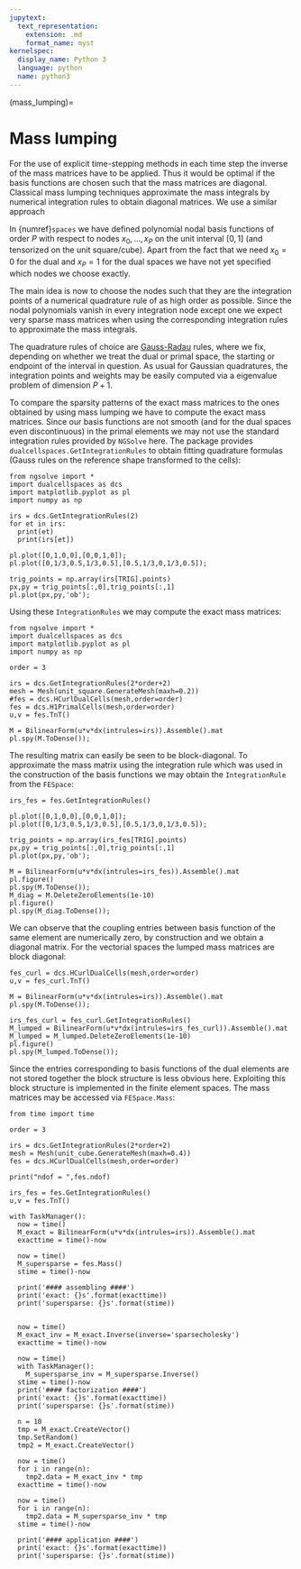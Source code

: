 ```yaml
---
jupytext:
  text_representation:
    extension: .md
    format_name: myst
kernelspec:
  display_name: Python 3
  language: python
  name: python3
---
```



(mass_lumping)=
# Mass lumping
For the use of explicit time-stepping methods in each time step the inverse of the mass matrices have to be applied. Thus it would be optimal if the basis functions are chosen such that the mass matrices are diagonal. 
Classical mass lumping techniques approximate the mass integrals by numerical integration rules to obtain diagonal matrices. We use a  similar approach


In {numref}`spaces` we have defined polynomial nodal basis functions of order $P$ with respect to nodes $x_0,\ldots,x_P$ on the unit interval $[0,1]$ (and tensorized on the unit square/cube). Apart from the fact that we need $x_0=0$ for the dual and $x_P=1$ for the dual spaces we have not yet specified which nodes we choose exactly.

The main idea is now to choose the nodes such that they are the integration points of a numerical quadrature rule of as high order as possible. Since the nodal polynomials vanish in every integration node except one we expect very sparse mass matrices when using the corresponding integration rules to approximate the mass integrals.

The quadrature rules of choice are [Gauss-Radau](https://mathworld.wolfram.com/RadauQuadrature.html) rules, where we fix, depending on whether we treat the dual or primal space, the starting or endpoint of the interval in question. As usual for Gaussian quadratures, the integration points and weights may be easily computed via a eigenvalue problem of dimension $P+1$.

To compare the sparsity patterns of the exact mass matrices to the ones obtained by using mass lumping we have to compute the exact mass matrices. Since our basis functions are not smooth (and for the dual spaces even discontinuous) in the primal elements we may not use the standard integration rules provided by `NGSolve` here. The package provides `dualcellspaces.GetIntegrationRules` to obtain fitting quadrature formulas (Gauss rules on the reference shape transformed to the cells):


```{code-cell} ipython
from ngsolve import *
import dualcellspaces as dcs
import matplotlib.pyplot as pl
import numpy as np

irs = dcs.GetIntegrationRules(2)
for et in irs:
  print(et)
  print(irs[et])

pl.plot([0,1,0,0],[0,0,1,0]);
pl.plot([0,1/3,0.5,1/3,0.5],[0.5,1/3,0,1/3,0.5]);

trig_points = np.array(irs[TRIG].points)
px,py = trig_points[:,0],trig_points[:,1]
pl.plot(px,py,'ob');
```

Using these `IntegrationRules` we may compute the exact mass matrices:

```{code-cell} ipython
from ngsolve import *
import dualcellspaces as dcs
import matplotlib.pyplot as pl
import numpy as np

order = 3

irs = dcs.GetIntegrationRules(2*order+2)
mesh = Mesh(unit_square.GenerateMesh(maxh=0.2))
#fes = dcs.HCurlDualCells(mesh,order=order)
fes = dcs.H1PrimalCells(mesh,order=order)
u,v = fes.TnT()

M = BilinearForm(u*v*dx(intrules=irs)).Assemble().mat
pl.spy(M.ToDense());
```
The resulting matrix can easily be seen to be block-diagonal.
To approximate the mass matrix using the integration rule which was used in the construction of the basis functions we may obtain the `IntegrationRule` from the `FESpace`:

```{code-cell} ipython
irs_fes = fes.GetIntegrationRules()

pl.plot([0,1,0,0],[0,0,1,0]);
pl.plot([0,1/3,0.5,1/3,0.5],[0.5,1/3,0,1/3,0.5]);

trig_points = np.array(irs_fes[TRIG].points)
px,py = trig_points[:,0],trig_points[:,1]
pl.plot(px,py,'ob');

M = BilinearForm(u*v*dx(intrules=irs_fes)).Assemble().mat
pl.figure()
pl.spy(M.ToDense());
M_diag = M.DeleteZeroElements(1e-10)
pl.figure()
pl.spy(M_diag.ToDense());
```
We can observe that the coupling entries between basis function of the same element are numerically zero, by construction and we obtain a diagonal matrix.
For the vectorial spaces the lumped mass matrices are block diagonal:

```{code-cell} ipython
fes_curl = dcs.HCurlDualCells(mesh,order=order)
u,v = fes_curl.TnT()

M = BilinearForm(u*v*dx(intrules=irs)).Assemble().mat
pl.spy(M.ToDense());

irs_fes_curl = fes_curl.GetIntegrationRules()
M_lumped = BilinearForm(u*v*dx(intrules=irs_fes_curl)).Assemble().mat
M_lumped = M_lumped.DeleteZeroElements(1e-10)
pl.figure()
pl.spy(M_lumped.ToDense());
```
Since the entries corresponding to basis functions of the dual elements are not stored together the block structure is less obvious here.
Exploiting this block structure is implemented in the finite element spaces. The mass matrices may be accessed via `FESpace.Mass`:


```{code-cell} ipython
from time import time

order = 3

irs = dcs.GetIntegrationRules(2*order+2)
mesh = Mesh(unit_cube.GenerateMesh(maxh=0.4))
fes = dcs.HCurlDualCells(mesh,order=order)

print("ndof = ",fes.ndof)

irs_fes = fes.GetIntegrationRules()
u,v = fes.TnT()

with TaskManager():
  now = time()
  M_exact = BilinearForm(u*v*dx(intrules=irs)).Assemble().mat
  exacttime = time()-now

  now = time()
  M_supersparse = fes.Mass()
  stime = time()-now

  print('#### assembling ####')
  print('exact: {}s'.format(exacttime))
  print('supersparse: {}s'.format(stime))


  now = time()
  M_exact_inv = M_exact.Inverse(inverse='sparsecholesky')
  exacttime = time()-now

  now = time()
  with TaskManager():
    M_supersparse_inv = M_supersparse.Inverse()
  stime = time()-now
  print('#### factorization ####')
  print('exact: {}s'.format(exacttime))
  print('supersparse: {}s'.format(stime))

  n = 10
  tmp = M_exact.CreateVector()
  tmp.SetRandom()
  tmp2 = M_exact.CreateVector()

  now = time()
  for i in range(n):
    tmp2.data = M_exact_inv * tmp
  exacttime = time()-now

  now = time()
  for i in range(n):
    tmp2.data = M_supersparse_inv * tmp
  stime = time()-now

  print('#### application ####')
  print('exact: {}s'.format(exacttime))
  print('supersparse: {}s'.format(stime))
```

